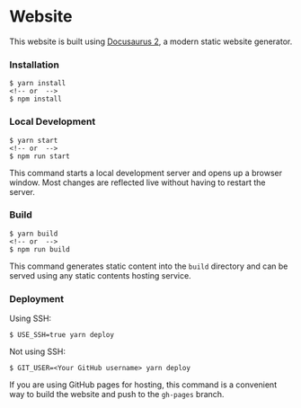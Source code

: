 # Website

This website is built using [Docusaurus 2](https://docusaurus.io/), a modern static website generator.

### Installation

```
$ yarn install
<!-- or  -->
$ npm install
```

### Local Development

```
$ yarn start 
<!-- or  -->
$ npm run start
```

This command starts a local development server and opens up a browser window. Most changes are reflected live without having to restart the server.

### Build

```
$ yarn build 
<!-- or  -->
$ npm run build
```

This command generates static content into the `build` directory and can be served using any static contents hosting service.

### Deployment

Using SSH:

```
$ USE_SSH=true yarn deploy
```

Not using SSH:

```
$ GIT_USER=<Your GitHub username> yarn deploy
```

If you are using GitHub pages for hosting, this command is a convenient way to build the website and push to the `gh-pages` branch.
